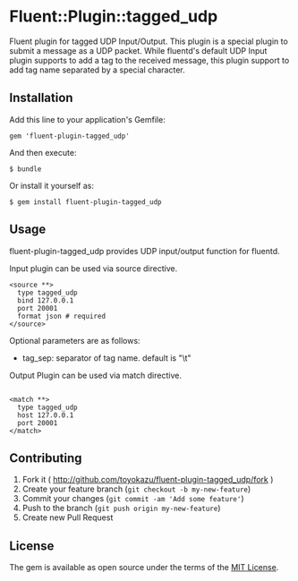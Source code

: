 # Fluent::Plugin::tagged_udp

Fluent plugin for tagged UDP Input/Output.
This plugin is a special plugin to submit a message as a UDP packet. While fluentd's default UDP Input plugin supports to add a tag to the received message, this plugin support to add tag name separated by a special character.

## Installation

Add this line to your application's Gemfile:

    gem 'fluent-plugin-tagged_udp'

And then execute:

    $ bundle

Or install it yourself as:

    $ gem install fluent-plugin-tagged_udp


## Usage

fluent-plugin-tagged_udp provides UDP input/output function for fluentd.

Input plugin can be used via source directive.

```
<source **>
  type tagged_udp
  bind 127.0.0.1
  port 20001
  format json # required
</source>

```

Optional parameters are as follows:

- tag_sep: separator of tag name. default is "\t"

Output Plugin can be used via match directive.

```

<match **>
  type tagged_udp
  host 127.0.0.1
  port 20001
</match>

```

## Contributing

1. Fork it ( http://github.com/toyokazu/fluent-plugin-tagged_udp/fork )
2. Create your feature branch (`git checkout -b my-new-feature`)
3. Commit your changes (`git commit -am 'Add some feature'`)
4. Push to the branch (`git push origin my-new-feature`)
5. Create new Pull Request


## License

The gem is available as open source under the terms of the [MIT License](http://opensource.org/licenses/MIT).
